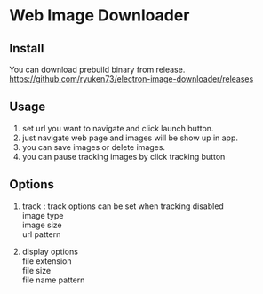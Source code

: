# Web Image Downloader 


## Install

You can download prebuild binary from release.   
https://github.com/ryuken73/electron-image-downloader/releases

## Usage   

1. set url you want to navigate and click launch button.  
2. just navigate web page and images will be show up in app.
3. you can save images or delete images.
4. you can pause tracking images by click tracking button


## Options

1. track : track options can be set when tracking disabled  
   image type   
   image size   
   url pattern   

2. display options   
   file extension   
   file size   
   file name pattern   

